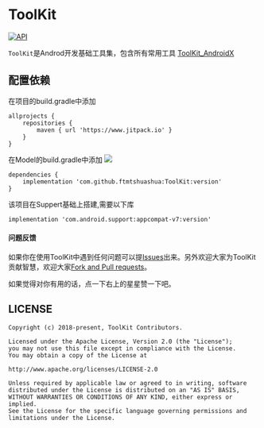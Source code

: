 # ToolKit
[![API](https://img.shields.io/badge/API-15%2B-brightgreen.svg?style=flat)](https://android-arsenal.com/api?level=15)


`ToolKit`是Androd开发基础工具集，包含所有常用工具
[ToolKit_AndroidX](https://github.com/ftmtshuashua/ToolKit_AndroidX)


## 配置依赖

在项目的build.gradle中添加
```
allprojects {
    repositories {
        maven { url 'https://www.jitpack.io' }
    }
}
```
在Model的build.gradle中添加 [![](https://jitpack.io/v/ftmtshuashua/ToolKit.svg)](https://jitpack.io/#ftmtshuashua/ToolKit)
```
dependencies {
    implementation 'com.github.ftmtshuashua:ToolKit:version'
}
```
该项目在Suppert基础上搭建,需要以下库
```
implementation 'com.android.support:appcompat-v7:version'
```



#### 问题反馈

如果你在使用ToolKit中遇到任何问题可以提[Issues](https://github.com/ftmtshuashua/ToolKit/issues)出来。另外欢迎大家为ToolKit贡献智慧，欢迎大家[Fork and Pull requests](https://github.com/ftmtshuashua/ToolKit)。

如果觉得对你有用的话，点一下右上的星星赞一下吧。

## LICENSE

```
Copyright (c) 2018-present, ToolKit Contributors.

Licensed under the Apache License, Version 2.0 (the "License");
you may not use this file except in compliance with the License.
You may obtain a copy of the License at

http://www.apache.org/licenses/LICENSE-2.0

Unless required by applicable law or agreed to in writing, software
distributed under the License is distributed on an "AS IS" BASIS,
WITHOUT WARRANTIES OR CONDITIONS OF ANY KIND, either express or implied.
See the License for the specific language governing permissions and
limitations under the License.
```
